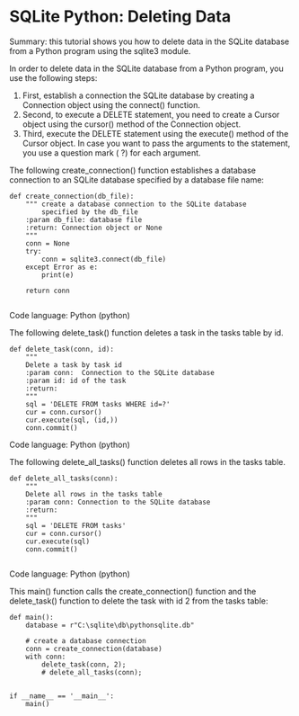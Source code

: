 # SQLite Python: Deleting Data

Summary: this tutorial shows you how to delete data in the SQLite database from a Python program using the sqlite3 module.

In order to delete data in the SQLite database from a Python program, you use the following steps:

1. First, establish a connection the SQLite database by creating a Connection object using the connect() function.
2. Second, to execute a DELETE statement, you need to create a Cursor object using the cursor() method of the Connection object.
3. Third, execute the  DELETE statement using the execute() method of the Cursor object. In case you want to pass the arguments to the statement, you use a question mark ( ?) for each argument.

The following  create_connection() function establishes a database connection to an SQLite database specified by a database file name:
```
def create_connection(db_file):
    """ create a database connection to the SQLite database
        specified by the db_file
    :param db_file: database file
    :return: Connection object or None
    """
    conn = None
    try:
        conn = sqlite3.connect(db_file)
    except Error as e:
        print(e)

    return conn
    
```
Code language: Python (python)

The following delete_task() function deletes a task in the tasks table by id.
```
def delete_task(conn, id):
    """
    Delete a task by task id
    :param conn:  Connection to the SQLite database
    :param id: id of the task
    :return:
    """
    sql = 'DELETE FROM tasks WHERE id=?'
    cur = conn.cursor()
    cur.execute(sql, (id,))
    conn.commit()
```
Code language: Python (python)

The following delete_all_tasks() function deletes all rows in the tasks table.
```
def delete_all_tasks(conn):
    """
    Delete all rows in the tasks table
    :param conn: Connection to the SQLite database
    :return:
    """
    sql = 'DELETE FROM tasks'
    cur = conn.cursor()
    cur.execute(sql)
    conn.commit()
    
```
Code language: Python (python)

This main() function calls the create_connection() function and the delete_task() function to delete the task with id 2 from the tasks table:
```
def main():
    database = r"C:\sqlite\db\pythonsqlite.db"

    # create a database connection
    conn = create_connection(database)
    with conn:
        delete_task(conn, 2);
        # delete_all_tasks(conn);


if __name__ == '__main__':
    main()
    
```